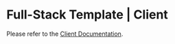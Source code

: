 # Full-Stack Template | Client

Please refer to the [Client Documentation](/docs/client/README.md).
